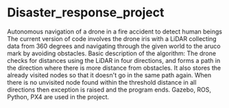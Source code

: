 # Disaster_response_project
Autonomous navigation of a drone in a fire accident to detect human beings
The current version of code involves the drone iris with a LiDAR collecting data from 360 degrees and navigating through the given world to the aruco mark by avoiding obstacles.
Basic description of the algorithm:
The drone checks for distances using the LiDAR in four directions, and forms a path in the direction where there is more distance from obstacles.
It also stores the already visited nodes so that it doesn't go in the same path again.
When there is no unvisited node found within the threshold distance in all directions then exception is raised and the program ends.
Gazebo, ROS, Python, PX4 are used in the project.
